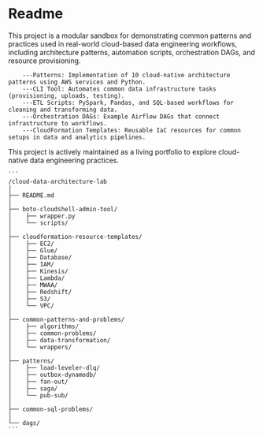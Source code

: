 # Readme

This project is a modular sandbox for demonstrating common patterns and practices used in real-world cloud-based data engineering workflows, including architecture patterns, automation scripts, orchestration DAGs, and resource provisioning.
```
    ---Patterns: Implementation of 10 cloud-native architecture patterns using AWS services and Python.
    ---CLI Tool: Automates common data infrastructure tasks (provisioning, uploads, testing).
    ---ETL Scripts: PySpark, Pandas, and SQL-based workflows for cleaning and transforming data.
    ---Orchestration DAGs: Example Airflow DAGs that connect infrastructure to workflows.
    ---CloudFormation Templates: Reusable IaC resources for common setups in data and analytics pipelines.
```
This project is actively maintained as a living portfolio to explore cloud-native data engineering practices.

<pre><code>``` 
/cloud-data-architecture-lab 
│ 
├── README.md 
│ 
├── boto-cloudshell-admin-tool/ 
│    ├── wrapper.py 
│    └── scripts/ 
│  
├── cloudformation-resource-templates/ 
│    ├── EC2/ 
│    ├── Glue/ 
│    ├── Database/ 
│    ├── IAM/ 
│    ├── Kinesis/ 
│    ├── Lambda/ 
│    ├── MWAA/ 
│    ├── Redshift/ 
│    ├── S3/ 
│    └── VPC/ 
│    
├── common-patterns-and-problems/ 
│    ├── algorithms/ 
│    ├── common-problems/ 
│    ├── data-transformation/ 
│    └── wrappers/ 
│ 
├── patterns/ 
│    ├── load-leveler-dlq/ 
│    ├── outbox-dynamodb/ 
│    ├── fan-out/ 
│    ├── saga/ 
│    └── pub-sub/ 
│ 
├── common-sql-problems/ 
│ 
└── dags/ 
```
</code></pre>
